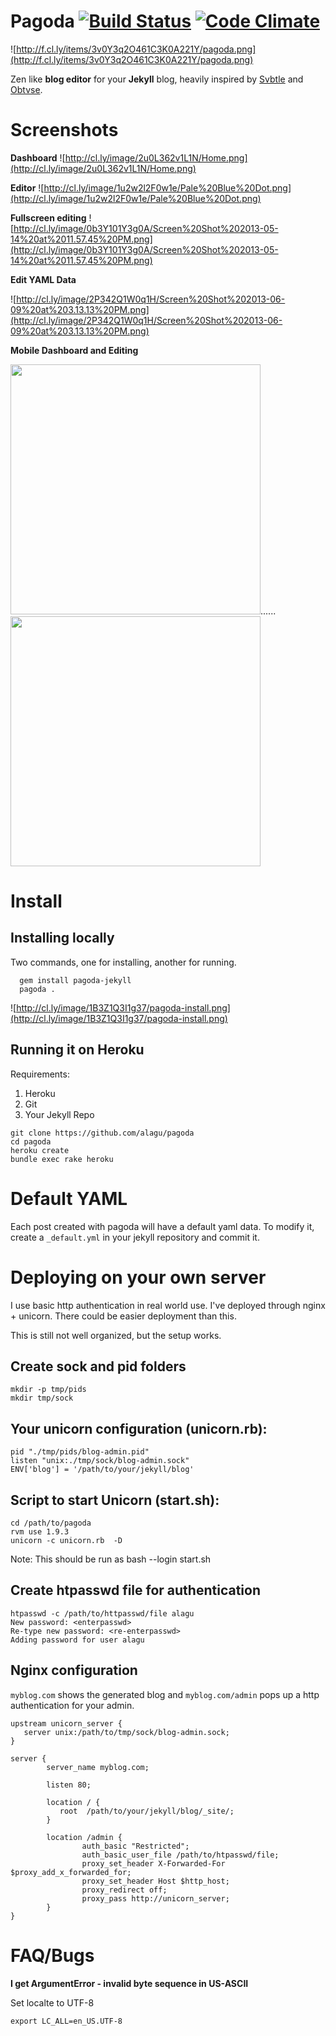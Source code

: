 Pagoda    [![Build Status](https://travis-ci.org/alagu/pagoda.png?branch=master)](https://travis-ci.org/alagu/pagoda) [![Code Climate](https://codeclimate.com/github/alagu/pagoda.png)](https://codeclimate.com/github/alagu/pagoda)
=========


![http://f.cl.ly/items/3v0Y3q2O461C3K0A221Y/pagoda.png](http://f.cl.ly/items/3v0Y3q2O461C3K0A221Y/pagoda.png)

Zen like **blog editor** for your **Jekyll** blog, heavily inspired by [Svbtle](http://dcurt.is/codename-svbtle) and [Obtvse](https://github.com/natew/obtvse). 

Screenshots
===========

**Dashboard**
![http://cl.ly/image/2u0L362v1L1N/Home.png](http://cl.ly/image/2u0L362v1L1N/Home.png)

**Editor**
![http://cl.ly/image/1u2w2l2F0w1e/Pale%20Blue%20Dot.png](http://cl.ly/image/1u2w2l2F0w1e/Pale%20Blue%20Dot.png)

**Fullscreen editing**
![http://cl.ly/image/0b3Y101Y3g0A/Screen%20Shot%202013-05-14%20at%2011.57.45%20PM.png](http://cl.ly/image/0b3Y101Y3g0A/Screen%20Shot%202013-05-14%20at%2011.57.45%20PM.png)

**Edit YAML Data**

![http://cl.ly/image/2P342Q1W0q1H/Screen%20Shot%202013-06-09%20at%203.13.13%20PM.png](http://cl.ly/image/2P342Q1W0q1H/Screen%20Shot%202013-06-09%20at%203.13.13%20PM.png)


**Mobile Dashboard and Editing**


<img src="http://cl.ly/image/2j1V2n2z0f0s/2013-05-15%2000.10.22.png" width="400"/>......<img src="http://cl.ly/image/030i1G0c3d0u/2013-05-15%2000.10.57.png" width="400"/>


Install
=======

Installing locally
------------------
Two commands, one for installing, another for running.

```
  gem install pagoda-jekyll
  pagoda .
```


![http://cl.ly/image/1B3Z1Q3I1g37/pagoda-install.png](http://cl.ly/image/1B3Z1Q3I1g37/pagoda-install.png)


Running it on Heroku
--------------------
Requirements:
1. Heroku
2. Git
3. Your Jekyll Repo

```
git clone https://github.com/alagu/pagoda
cd pagoda
heroku create
bundle exec rake heroku
```


Default YAML
=============
Each post created with pagoda will have a default yaml data. To modify it, create a `_default.yml` in your jekyll repository and commit it.


Deploying on your own server
============================
I use basic http authentication in real world use. I've deployed through nginx + unicorn. There could be easier deployment than this. 

This is still not well organized, but the setup works.

## Create sock and pid folders

```
mkdir -p tmp/pids
mkdir tmp/sock
```

## Your unicorn configuration (unicorn.rb):

```
pid "./tmp/pids/blog-admin.pid"
listen "unix:./tmp/sock/blog-admin.sock"
ENV['blog'] = '/path/to/your/jekyll/blog'
```

## Script to start Unicorn (start.sh):

```
cd /path/to/pagoda
rvm use 1.9.3
unicorn -c unicorn.rb  -D
```
Note: This should be run as bash --login start.sh

## Create htpasswd file for authentication
```
htpasswd -c /path/to/httpasswd/file alagu
New password: <enterpasswd>
Re-type new password: <re-enterpasswd>
Adding password for user alagu
```

## Nginx configuration

`myblog.com` shows the generated blog and `myblog.com/admin` pops up a http authentication for your admin.

```
upstream unicorn_server {
   server unix:/path/to/tmp/sock/blog-admin.sock;
}

server {
        server_name myblog.com;

        listen 80;

        location / {
           root  /path/to/your/jekyll/blog/_site/;
        }

        location /admin {
                auth_basic "Restricted";
                auth_basic_user_file /path/to/htpasswd/file;
                proxy_set_header X-Forwarded-For $proxy_add_x_forwarded_for;
                proxy_set_header Host $http_host;
                proxy_redirect off;
                proxy_pass http://unicorn_server;
        }
}
```




FAQ/Bugs
========

**I get ArgumentError - invalid byte sequence in US-ASCII**

Set localte to UTF-8

```
export LC_ALL=en_US.UTF-8
```
